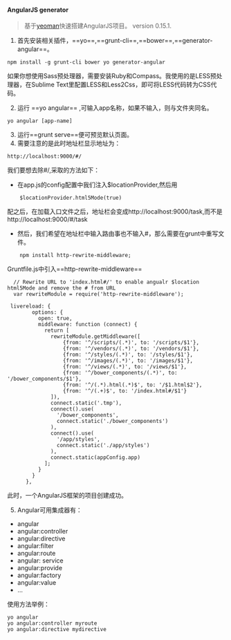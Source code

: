 
#### AngularJS generator

> 基于[yeoman](https://github.com/yeoman/generator-angular)快速搭建AngularJS项目。
version 0.15.1.

1. 首先安装相关插件，==yo==,==grunt-cli==,==bower==,==generator-angular==。

```
npm install -g grunt-cli bower yo generator-angular

```
如果你想使用Sass预处理器，需要安装Ruby和Compass。我使用的是LESS预处理器，在Sublime Text里配置LESS和Less2Css，即可将LESS代码转为CSS代码。

2. 运行 ==yo angular== ,可输入app名称，如果不输入，则与文件夹同名。

```
yo angular [app-name]

```

3. 运行==grunt serve==便可预览默认页面。
4. 需要注意的是此时地址栏显示地址为：

```
http://localhost:9000/#/

```
我们要想去除#/,采取的方法如下：

- 在app.js的config配置中我们注入$locationProvider,然后用

```
    $locationProvider.html5Mode(true)
```

配之后，在加载入口文件之后，地址栏会变成http://localhost:9000/task,而不是http://localhost:9000/#/task

- 然后，我们希望在地址栏中输入路由事也不输入#，那么需要在grunt中重写文件。

```
    npm install http-rewrite-middleware;
```
Gruntfile.js中引入==http-rewrite-middleware==

```
  // Rewrite URL to 'index.html#/' to enable angualr $location html5Mode and remove the # from URL
  var rewriteModule = require('http-rewrite-middleware');
```

```
 livereload: {
        options: {
          open: true,
          middleware: function (connect) {
            return [
              rewriteModule.getMiddleware([   
                  {from: '^/scripts/(.*)', to: '/scripts/$1'},
                  {from: '^/vendors/(.*)', to: '/vendors/$1'},
                  {from: '^/styles/(.*)', to: '/styles/$1'},
                  {from: '^/images/(.*)', to: '/images/$1'},
                  {from: '^/views/(.*)', to: '/views/$1'},
                  {from: '^/bower_components/(.*)', to: '/bower_components/$1'},
                  {from: '^/(.*).html(.*)$', to: '/$1.html$2'},
                  {from: '^/(.+)$', to: '/index.html#/$1'}
              ]),
              connect.static('.tmp'),
              connect().use(
                '/bower_components',
                connect.static('./bower_components')
              ),
              connect().use(
                '/app/styles',
                connect.static('./app/styles')
              ),
              connect.static(appConfig.app)
            ];
          }
        }
      },
```
此时，一个AngularJS框架的项目创建成功。

5. Angular可用集成器有：
- angular
- angular:controller
- angular:directive
- angular:filter
- angular:route
- angular: service
- angular:provide
- angular:factory
- angular:value
- ...

使用方法举例：

```
yo angular
yo angular:controller myroute
yo angular:directive mydirective

```
